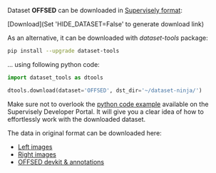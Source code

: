 Dataset **OFFSED** can be downloaded in [Supervisely format](https://developer.supervisely.com/api-references/supervisely-annotation-json-format):

 [Download](Set 'HIDE_DATASET=False' to generate download link)

As an alternative, it can be downloaded with *dataset-tools* package:
``` bash
pip install --upgrade dataset-tools
```

... using following python code:
``` python
import dataset_tools as dtools

dtools.download(dataset='OFFSED', dst_dir='~/dataset-ninja/')
```
Make sure not to overlook the [python code example](https://developer.supervisely.com/getting-started/python-sdk-tutorials/iterate-over-a-local-project) available on the Supervisely Developer Portal. It will give you a clear idea of how to effortlessly work with the downloaded dataset.

The data in original format can be downloaded here:

- [Left images](https://www.dfki.uni-kl.de/~neigel/datasets/OPEDD_OFFSED/left.zip)
- [Right images](https://www.dfki.uni-kl.de/~neigel/datasets/OPEDD_OFFSED/right.zip)
- [OFFSED devkit & annotations](https://www.dfki.uni-kl.de/~neigel/datasets/OPEDD_OFFSED/devkit_offsed.zip)
